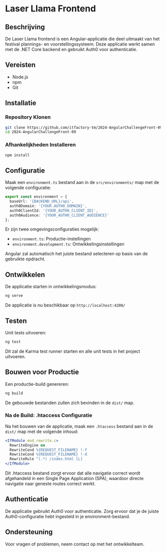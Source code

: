 # Laser Llama Frontend

## Beschrijving
De Laser Llama frontend is een Angular-applicatie die deel uitmaakt van het festival plannings- en voorstellingssysteem. Deze applicatie werkt samen met de .NET Core backend en gebruikt Auth0 voor authenticatie.

## Vereisten
- Node.js
- npm
- Git

## Installatie

### Repository Klonen
```bash
git clone https://github.com/itfactory-tm/2024-AngularChallengeFront-09
cd 2024-AngularChallengeFront-09
```

### Afhankelijkheden Installeren
```bash
npm install
```

## Configuratie
Maak een `environment.ts` bestand aan in de `src/environments/` map met de volgende configuratie:

```typescript
export const environment = {
  baseUrl: '{BACKEND_URL}/api',
  auth0Domain: '{YOUR_AUTH0_DOMAIN}',
  auth0ClientId: '{YOUR_AUTH0_CLIENT_ID}',
  auth0Audience: '{YOUR_AUTH0_CLIENT_AUDIENCE}'
};
```

Er zijn twee omgevingsconfiguraties mogelijk:
- `environment.ts`: Productie-instellingen
- `environment.development.ts`: Ontwikkelingsinstellingen

Angular zal automatisch het juiste bestand selecteren op basis van de gebruikte opdracht.

## Ontwikkelen
De applicatie starten in ontwikkelingsmodus:
```bash
ng serve
```
De applicatie is nu beschikbaar op `http://localhost:4200/`

## Testen
Unit tests uitvoeren:
```bash
ng test
```
Dit zal de Karma test runner starten en alle unit tests in het project uitvoeren.

## Bouwen voor Productie
Een productie-build genereren:
```bash
ng build
```
De gebouwde bestanden zullen zich bevinden in de `dist/` map.

### Na de Build: .htaccess Configuratie
Na het bouwen van de applicatie, maak een `.htaccess` bestand aan in de `dist/` map met de volgende inhoud:

```apache
<IfModule mod_rewrite.c>
  RewriteEngine on
  RewriteCond %{REQUEST_FILENAME} !-f
  RewriteCond %{REQUEST_FILENAME} !-d
  RewriteRule ^(.*) /index.html [L]
</IfModule>
```

Dit .htaccess bestand zorgt ervoor dat alle navigatie correct wordt afgehandeld in een Single Page Application (SPA), waardoor directe navigatie naar geneste routes correct werkt.

## Authenticatie
De applicatie gebruikt Auth0 voor authenticatie. Zorg ervoor dat je de juiste Auth0-configuratie hebt ingesteld in je environment-bestand.


## Ondersteuning
Voor vragen of problemen, neem contact op met het ontwikkelteam.
